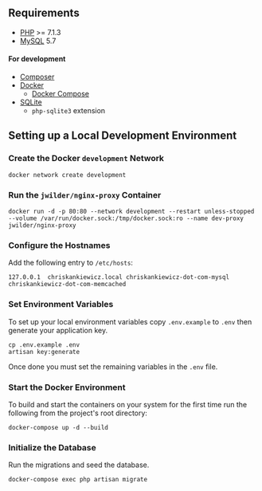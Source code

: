 Requirements
------------

  - [PHP](https://secure.php.net/) >= 7.1.3
  - [MySQL](https://www.mysql.com/) 5.7

#### For development

  - [Composer](https://getcomposer.org/)
  - [Docker](https://www.docker.com/)
    - [Docker Compose](https://docs.docker.com/compose/)
  - [SQLite](https://www.sqlite.org/index.html)
    - `php-sqlite3` extension

Setting up a Local Development Environment
------------------------------------------

### Create the Docker `development` Network

    docker network create development

### Run the `jwilder/nginx-proxy` Container

    docker run -d -p 80:80 --network development --restart unless-stopped --volume /var/run/docker.sock:/tmp/docker.sock:ro --name dev-proxy jwilder/nginx-proxy

### Configure the Hostnames

Add the following entry to `/etc/hosts`:

    127.0.0.1  chriskankiewicz.local chriskankiewicz-dot-com-mysql chriskankiewicz-dot-com-memcached

### Set Environment Variables

To set up your local environment variables copy `.env.example` to `.env` then
generate your application key.

    cp .env.example .env
    artisan key:generate

Once done you must set the remaining variables in the `.env` file.

### Start the Docker Environment

To build and start the containers on your system for the first time run the
following from the project's root directory:

    docker-compose up -d --build

### Initialize the Database

Run the migrations and seed the database.

    docker-compose exec php artisan migrate
